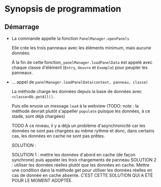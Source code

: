 # Synopsis de programmation

## Démarrage

* La commande appelle la fonction `PanelManager.openPanels`

  Elle crée les trois panneaux avec les éléments minimum, mais aucune données.

  À la fin de cette fonction, `panelManager.loadPanelData` est appelé avec chaque classe d'élément (`Entry`, `Oeuvre` et `Exemple`) pour peupler les panneaux.

* … appel de `panelManager.loadPanelData(context, panneau, classe)`

  La méthode charge les données depuis la base de données avec `<classe>Db.getAll()`.

  Puis elle envoie un message `load` à la webview (TODO: note : la méthode devrait plutôt s'appeller `populate` puisque les données, à ce stade, sont déjà chargées)

  TODO À ce niveau, il y a déjà un problème d'asynchronicité car les données ne sont pas chargées au même rythme et donc, dans certains cas, les données en cache ne sont pas prêtes.
  
  SOLUTION : 

  SOLUTION 1 : mettre les données d'abord en cache (de façon synchrone) puis appeler les trois chargements de panneau
  SOLUTION 2 : utiliser les données réelles plutôt que les données en cache. Mettre une condition dans la méthode get pour utiliser les données réelles en cas de donnée en cache absente. C'EST CETTE SOLUTION QUI A ÉTÉ POUR LE MOMENT ADOPTÉE.